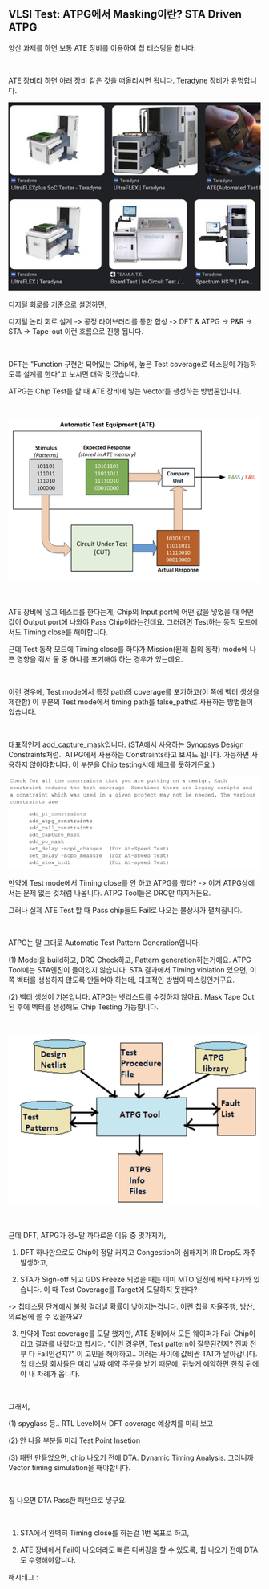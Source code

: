 ## VLSI Test: ATPG에서 Masking이란? STA Driven ATPG

양산 과제를 하면 보통 ATE 장비를 이용하여 칩 테스팅을 합니다.

​

ATE 장비라 하면 아래 장비 같은 것을 떠올리시면 됩니다. Teradyne 장비가 유명합니다.

![1](./asset/1.png)

디지털 회로를 기준으로 설명하면,

디지털 논리 회로 설계 -> 공정 라이브러리를 통한 합성 -> DFT & ATPG -> P&R -> STA -> Tape-out 이런 흐름으로 진행 됩니다.

​

DFT는 "Function 구현만 되어있는 Chip에, 높은 Test coverage로 테스팅이 가능하도록 설계를 한다"고 보시면 대략 맞겠습니다.

ATPG는 Chip Test를 할 때 ATE 장비에 넣는 Vector를 생성하는 방법론입니다.

​

![2](./asset/2.png)

​

ATE 장비에 넣고 테스트를 한다는게, Chip의 Input port에 어떤 값을 넣었을 때 어떤 값이 Output port에 나와야 Pass Chip이라는건데요. 그러려면 Test하는 동작 모드에서도 Timing close를 해야합니다.

근데 Test 동작 모드에 Timing close를 하다가 Mission(원래 칩의 동작) mode에 나쁜 영향을 줘서 둘 중 하나를 포기해야 하는 경우가 있는데요.

​

이런 경우에, Test mode에서 특정 path의 coverage를 포기하고(이 쪽에 벡터 생성을 제한함) 이 부분의 Test mode에서 timing path를 false_path로 사용하는 방법들이 있습니다.

​

대표적인게 add_capture_mask입니다. (STA에서 사용하는 Synopsys Design Constraints처럼.. ATPG에서 사용하는 Constraints라고 보셔도 됩니다. 가능하면 사용하지 않아야합니다. 이 부분을 Chip testing시에 체크를 못하거든요.)

![3](./asset/3.png)

만약에 Test mode에서 Timing close를 안 하고 ATPG를 했다? -> 이거 ATPG상에서는 문제 없는 것처럼 나옵니다. ATPG Tool들은 DRC만 따지거든요.

그러나 실제 ATE Test 할 때 Pass chip들도 Fail로 나오는 불상사가 펼쳐집니다.

​

ATPG는 말 그대로 Automatic Test Pattern Generation입니다.

(1) Model을 build하고, DRC Check하고, Pattern generation하는거에요. ATPG Tool에는 STA엔진이 들어있지 않습니다. STA 결과에서 Timing violation 있으면, 이 쪽 벡터를 생성하지 않도록 만들어야 하는데, 대표적인 방법이 마스킹인거구요.

(2)  벡터 생성이 기본입니다. ATPG는 넷리스트를 수정하지 않아요. Mask Tape Out 된 후에 벡터를 생성해도 Chip Testing 가능합니다.

​

![4](./asset/4.png)

​

근데 DFT, ATPG가 정~말 까다로운 이유 중 몇가지가,

1) DFT 하나만으로도 Chip이 정말 커지고 Congestion이 심해지며 IR Drop도 자주 발생하고,

2) STA가 Sign-off 되고 GDS Freeze 되었을 때는 이미 MTO 일정에 바짝 다가와 있습니다. 이 때 Test Coverage를 Target에 도달하지 못한다?

-> 칩테스팅 단계에서 불량 걸러낼 확률이 낮아지는겁니다. 이런 칩을 자율주행, 방산, 의료용에 쓸 수 있을까요?

3) 만약에 Test coverage를 도달 했지만, ATE 장비에서 모든 웨이퍼가 Fail Chip이라고 결과를 내렸다고 합시다. "이런 경우면, Test pattern이 잘못된건지? 진짜 전부 다 Fail인건지?" 이 고민을 해야하고.. 이러는 사이에 값비싼 TAT가 날아갑니다. 칩 테스팅 회사들은 미리 날짜 예약 주문을 받기 때문에, 뒤늦게 예약하면 한참 뒤에야 내 차례가 옵니다.

​

그래서, 

(1) spyglass 등.. RTL Level에서 DFT coverage 예상치를 미리 보고

(2) 안 나올 부분들 미리 Test Point Insetion

(3) 패턴 만들었으면, chip 나오기 전에 DTA. Dynamic Timing Analysis. 그러니까 Vector timing simulation을 해야합니다.

​

칩 나오면 DTA Pass한 패턴으로 넣구요.

​

1) STA에서 완벽히 Timing close를 하는걸 1번 목표로 하고,

2) ATE 장비에서 Fail이 나오더라도 빠른 디버깅을 할 수 있도록, 칩 나오기 전에 DTA도 수행해야합니다.

 해시태그 : 